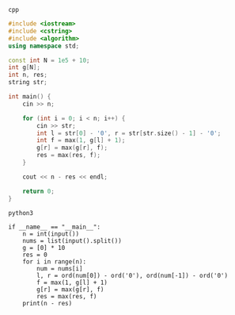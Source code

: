 ```cpp```
```cpp
#include <iostream>
#include <cstring>
#include <algorithm>
using namespace std;

const int N = 1e5 + 10;
int g[N];
int n, res;
string str;

int main() {
	cin >> n;

	for (int i = 0; i < n; i++) {
		cin >> str;
		int l = str[0] - '0', r = str[str.size() - 1] - '0';
		int f = max(1, g[l] + 1);
		g[r] = max(g[r], f);
		res = max(res, f);
	}

	cout << n - res << endl;

	return 0;
}
```

```python3```
```python3
if __name__ == "__main__":
    n = int(input())
    nums = list(input().split())
    g = [0] * 10
    res = 0
    for i in range(n):
        num = nums[i]
        l, r = ord(num[0]) - ord('0'), ord(num[-1]) - ord('0')
        f = max(1, g[l] + 1)
        g[r] = max(g[r], f)
        res = max(res, f)
    print(n - res)
```

